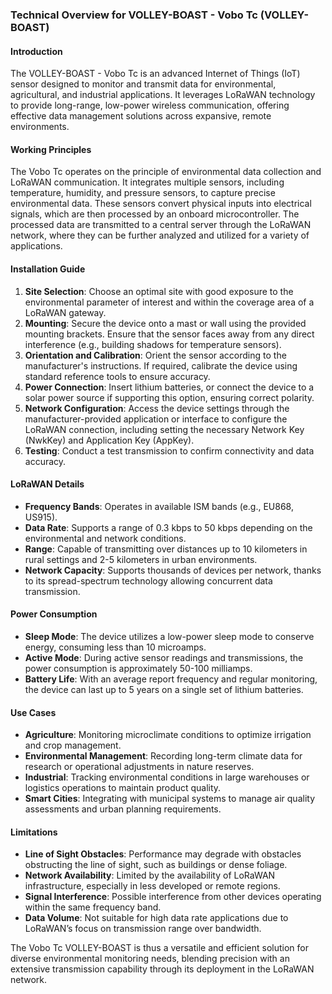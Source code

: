 ### Technical Overview for VOLLEY-BOAST - Vobo Tc (VOLLEY-BOAST)

#### Introduction
The VOLLEY-BOAST - Vobo Tc is an advanced Internet of Things (IoT) sensor designed to monitor and transmit data for environmental, agricultural, and industrial applications. It leverages LoRaWAN technology to provide long-range, low-power wireless communication, offering effective data management solutions across expansive, remote environments.

#### Working Principles
The Vobo Tc operates on the principle of environmental data collection and LoRaWAN communication. It integrates multiple sensors, including temperature, humidity, and pressure sensors, to capture precise environmental data. These sensors convert physical inputs into electrical signals, which are then processed by an onboard microcontroller. The processed data are transmitted to a central server through the LoRaWAN network, where they can be further analyzed and utilized for a variety of applications.

#### Installation Guide
1. **Site Selection**: Choose an optimal site with good exposure to the environmental parameter of interest and within the coverage area of a LoRaWAN gateway.
2. **Mounting**: Secure the device onto a mast or wall using the provided mounting brackets. Ensure that the sensor faces away from any direct interference (e.g., building shadows for temperature sensors).
3. **Orientation and Calibration**: Orient the sensor according to the manufacturer's instructions. If required, calibrate the device using standard reference tools to ensure accuracy.
4. **Power Connection**: Insert lithium batteries, or connect the device to a solar power source if supporting this option, ensuring correct polarity.
5. **Network Configuration**: Access the device settings through the manufacturer-provided application or interface to configure the LoRaWAN connection, including setting the necessary Network Key (NwkKey) and Application Key (AppKey).
6. **Testing**: Conduct a test transmission to confirm connectivity and data accuracy.

#### LoRaWAN Details
- **Frequency Bands**: Operates in available ISM bands (e.g., EU868, US915).
- **Data Rate**: Supports a range of 0.3 kbps to 50 kbps depending on the environmental and network conditions.
- **Range**: Capable of transmitting over distances up to 10 kilometers in rural settings and 2-5 kilometers in urban environments.
- **Network Capacity**: Supports thousands of devices per network, thanks to its spread-spectrum technology allowing concurrent data transmission.

#### Power Consumption
- **Sleep Mode**: The device utilizes a low-power sleep mode to conserve energy, consuming less than 10 microamps.
- **Active Mode**: During active sensor readings and transmissions, the power consumption is approximately 50-100 milliamps.
- **Battery Life**: With an average report frequency and regular monitoring, the device can last up to 5 years on a single set of lithium batteries.

#### Use Cases
- **Agriculture**: Monitoring microclimate conditions to optimize irrigation and crop management.
- **Environmental Management**: Recording long-term climate data for research or operational adjustments in nature reserves.
- **Industrial**: Tracking environmental conditions in large warehouses or logistics operations to maintain product quality.
- **Smart Cities**: Integrating with municipal systems to manage air quality assessments and urban planning requirements.

#### Limitations
- **Line of Sight Obstacles**: Performance may degrade with obstacles obstructing the line of sight, such as buildings or dense foliage.
- **Network Availability**: Limited by the availability of LoRaWAN infrastructure, especially in less developed or remote regions.
- **Signal Interference**: Possible interference from other devices operating within the same frequency band.
- **Data Volume**: Not suitable for high data rate applications due to LoRaWAN’s focus on transmission range over bandwidth.

The Vobo Tc VOLLEY-BOAST is thus a versatile and efficient solution for diverse environmental monitoring needs, blending precision with an extensive transmission capability through its deployment in the LoRaWAN network.